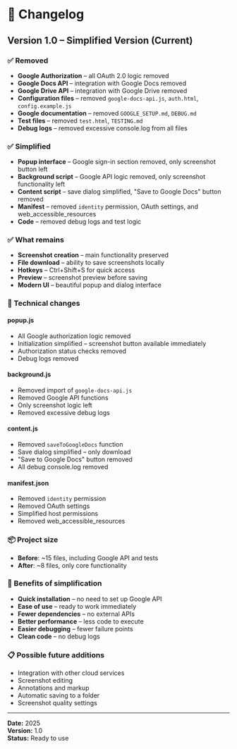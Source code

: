 # 📝 Changelog

## Version 1.0 – Simplified Version (Current)

### ✅ Removed
- **Google Authorization** – all OAuth 2.0 logic removed
- **Google Docs API** – integration with Google Docs removed
- **Google Drive API** – integration with Google Drive removed
- **Configuration files** – removed `google-docs-api.js`, `auth.html`, `config.example.js`
- **Google documentation** – removed `GOOGLE_SETUP.md`, `DEBUG.md`
- **Test files** – removed `test.html`, `TESTING.md`
- **Debug logs** – removed excessive console.log from all files

### ✅ Simplified
- **Popup interface** – Google sign-in section removed, only screenshot button left
- **Background script** – Google API logic removed, only screenshot functionality left
- **Content script** – save dialog simplified, "Save to Google Docs" button removed
- **Manifest** – removed `identity` permission, OAuth settings, and web_accessible_resources
- **Code** – removed debug logs and test logic

### ✅ What remains
- **Screenshot creation** – main functionality preserved
- **File download** – ability to save screenshots locally
- **Hotkeys** – Ctrl+Shift+S for quick access
- **Preview** – screenshot preview before saving
- **Modern UI** – beautiful popup and dialog interface

### 🔧 Technical changes

#### popup.js
- All Google authorization logic removed
- Initialization simplified – screenshot button available immediately
- Authorization status checks removed
- Debug logs removed

#### background.js
- Removed import of `google-docs-api.js`
- Removed Google API functions
- Only screenshot logic left
- Removed excessive debug logs

#### content.js
- Removed `saveToGoogleDocs` function
- Save dialog simplified – only download
- "Save to Google Docs" button removed
- All debug console.log removed

#### manifest.json
- Removed `identity` permission
- Removed OAuth settings
- Simplified host permissions
- Removed web_accessible_resources

### 📦 Project size
- **Before**: ~15 files, including Google API and tests
- **After**: ~8 files, only core functionality

### 🚀 Benefits of simplification
- **Quick installation** – no need to set up Google API
- **Ease of use** – ready to work immediately
- **Fewer dependencies** – no external APIs
- **Better performance** – less code to execute
- **Easier debugging** – fewer failure points
- **Clean code** – no debug logs

### 📋 Possible future additions
- Integration with other cloud services
- Screenshot editing
- Annotations and markup
- Automatic saving to a folder
- Screenshot quality settings

---

**Date:** 2025  
**Version:** 1.0  
**Status:** Ready to use 